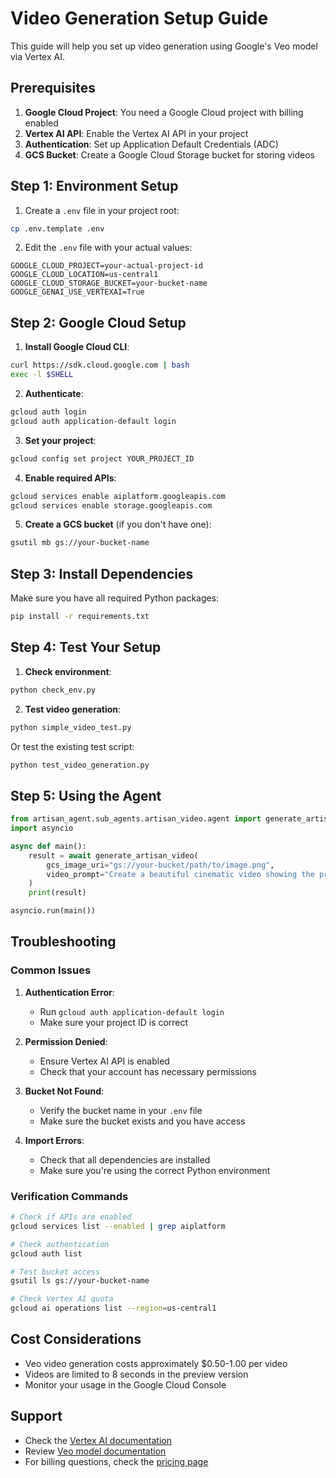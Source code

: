 # Video Generation Setup Guide

This guide will help you set up video generation using Google's Veo model via Vertex AI.

## Prerequisites

1. **Google Cloud Project**: You need a Google Cloud project with billing enabled
2. **Vertex AI API**: Enable the Vertex AI API in your project
3. **Authentication**: Set up Application Default Credentials (ADC)
4. **GCS Bucket**: Create a Google Cloud Storage bucket for storing videos

## Step 1: Environment Setup

1. Create a `.env` file in your project root:
```bash
cp .env.template .env
```

2. Edit the `.env` file with your actual values:
```env
GOOGLE_CLOUD_PROJECT=your-actual-project-id
GOOGLE_CLOUD_LOCATION=us-central1
GOOGLE_CLOUD_STORAGE_BUCKET=your-bucket-name
GOOGLE_GENAI_USE_VERTEXAI=True
```

## Step 2: Google Cloud Setup

1. **Install Google Cloud CLI**:
```bash
curl https://sdk.cloud.google.com | bash
exec -l $SHELL
```

2. **Authenticate**:
```bash
gcloud auth login
gcloud auth application-default login
```

3. **Set your project**:
```bash
gcloud config set project YOUR_PROJECT_ID
```

4. **Enable required APIs**:
```bash
gcloud services enable aiplatform.googleapis.com
gcloud services enable storage.googleapis.com
```

5. **Create a GCS bucket** (if you don't have one):
```bash
gsutil mb gs://your-bucket-name
```

## Step 3: Install Dependencies

Make sure you have all required Python packages:
```bash
pip install -r requirements.txt
```

## Step 4: Test Your Setup

1. **Check environment**:
```bash
python check_env.py
```

2. **Test video generation**:
```bash
python simple_video_test.py
```

Or test the existing test script:
```bash
python test_video_generation.py
```

## Step 5: Using the Agent

```python
from artisan_agent.sub_agents.artisan_video.agent import generate_artisan_video
import asyncio

async def main():
    result = await generate_artisan_video(
        gcs_image_uri="gs://your-bucket/path/to/image.png",
        video_prompt="Create a beautiful cinematic video showing the product"
    )
    print(result)

asyncio.run(main())
```

## Troubleshooting

### Common Issues

1. **Authentication Error**: 
   - Run `gcloud auth application-default login`
   - Make sure your project ID is correct

2. **Permission Denied**:
   - Ensure Vertex AI API is enabled
   - Check that your account has necessary permissions

3. **Bucket Not Found**:
   - Verify the bucket name in your `.env` file
   - Make sure the bucket exists and you have access

4. **Import Errors**:
   - Check that all dependencies are installed
   - Make sure you're using the correct Python environment

### Verification Commands

```bash
# Check if APIs are enabled
gcloud services list --enabled | grep aiplatform

# Check authentication
gcloud auth list

# Test bucket access
gsutil ls gs://your-bucket-name

# Check Vertex AI quota
gcloud ai operations list --region=us-central1
```

## Cost Considerations

- Veo video generation costs approximately $0.50-1.00 per video
- Videos are limited to 8 seconds in the preview version
- Monitor your usage in the Google Cloud Console

## Support

- Check the [Vertex AI documentation](https://cloud.google.com/vertex-ai/generative-ai/docs)
- Review [Veo model documentation](https://cloud.google.com/vertex-ai/generative-ai/docs/image-generation)
- For billing questions, check the [pricing page](https://cloud.google.com/vertex-ai/pricing)
